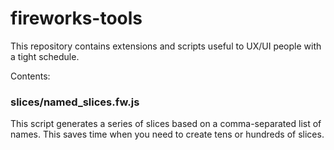 fireworks-tools
===============

This repository contains extensions and scripts useful to UX/UI people with a tight schedule.

Contents:

### slices/named_slices.fw.js

This script generates a series of slices based on a comma-separated list of names. This saves time when you need to create tens or hundreds of slices.